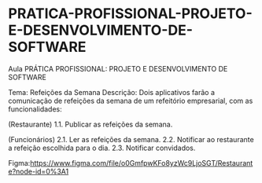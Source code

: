 # PRATICA-PROFISSIONAL-PROJETO-E-DESENVOLVIMENTO-DE-SOFTWARE
Aula PRÁTICA PROFISSIONAL: PROJETO E DESENVOLVIMENTO DE SOFTWARE

Tema: Refeições da Semana
Descrição:
Dois aplicativos farão a comunicação de refeições da semana de um refeitório empresarial, com as funcionalidades:

(Restaurante)
1.1. Publicar as refeições da semana.

(Funcionários)
2.1. Ler as refeições da semana.
2.2. Notificar ao restaurante a refeição escolhida para o dia.
2.3. Notificar convidados.

Figma:https://www.figma.com/file/o0GmfpwKFo8yzWc9LjoSGT/Restaurante?node-id=0%3A1
